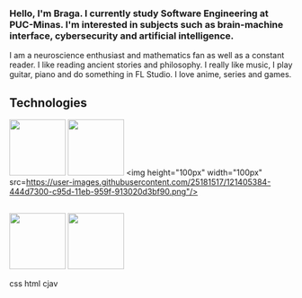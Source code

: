### Hello, I'm Braga. I currently study Software Engineering at PUC-Minas. I'm interested in subjects such as brain-machine interface, cybersecurity and artificial intelligence.

I am a neuroscience enthusiast and mathematics fan as well as a constant reader. I like reading ancient stories and philosophy. I really like music, I play guitar, piano and do something in FL Studio. I love anime, series and games.

## Technologies 
<img height="100px" width="100px" src="https://user-images.githubusercontent.com/25181517/192106070-46255bcf-65e6-4c6b-a296-bf8d0d8fb2a7.png"/> <img height="100px" width="100px" src="https://cdn.jsdelivr.net/gh/devicons/devicon@latest/icons/cplusplus/cplusplus-original.svg" /> <img height="100px" width="100px" src=https://user-images.githubusercontent.com/25181517/121405384-444d7300-c95d-11eb-959f-913020d3bf90.png"/>
##
<img height="100px" width="100px" src="https://cdn.jsdelivr.net/gh/devicons/devicon@latest/icons/bootstrap/bootstrap-original-wordmark.svg"/> 
<img height="100px" width="100px" src="https://cdn.jsdelivr.net/gh/devicons/devicon@latest/icons/arduino/arduino-original.svg" />

css
html
cjav
          
          
          

